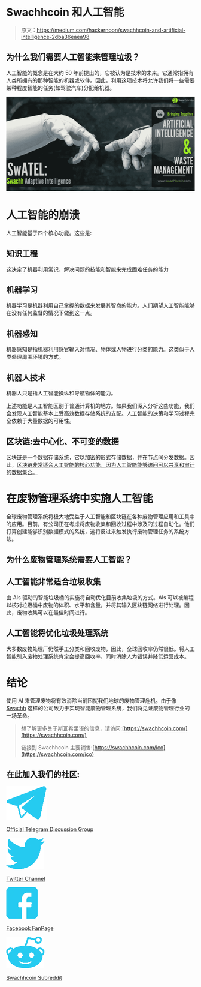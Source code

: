 # Swachhcoin 和人工智能

> 原文：<https://medium.com/hackernoon/swachhcoin-and-artificial-intelligence-2dba36eaea98>

## **为什么我们需要人工智能来管理垃圾？**

人工智能的概念是在大约 50 年前提出的，它被认为是技术的未来。它通常指拥有人类所拥有的那种智能的机器或软件。因此，利用这项技术将允许我们将一些需要某种程度智能的任务(如驾驶汽车)分配给机器。

![](img/fe6c31d8e9fcb6ef77286b77037651b0.png)

# **人工智能的崩溃**

人工智能基于四个核心功能。这些是:

## **知识工程**

这决定了机器利用常识、解决问题的技能和智能来完成困难任务的能力

## **机器学习**

机器学习是机器利用自己掌握的数据来发展其智商的能力。人们期望人工智能能够在没有任何监督的情况下做到这一点。

## **机器感知**

机器感知是指机器利用感官输入对情况、物体或人物进行分类的能力。这类似于人类处理周围环境的方式。

## **机器人技术**

机器人只是指人工智能操纵和导航物体的能力。

上述功能是人工智能区别于普通计算机的地方。如果我们深入分析这些功能，我们会发现人工智能基本上受高效数据存储系统的支配。人工智能的决策和学习过程完全依赖于大量数据的可用性。

## **区块链:去中心化、不可变的数据**

区块链是一个数据存储系统，它以加密的形式存储数据，并在节点间分发数据。因此，[区块链非常适合人工智能的核心功能，因为人工智能能够访问可以共享和审计的数据集合。](https://hackernoon.com/artificial-intelligence-blockchain-passive-income-forever-edad8c27844e)

# **在废物管理系统中实施人工智能**

全球废物管理系统将极大地受益于人工智能和区块链在各种废物管理应用和工具中的应用。目前，有公司正在考虑将废物收集和回收过程中涉及的过程自动化。他们打算创建能够识别数据模式的系统，这将反过来触发执行废物管理任务的系统方法。

## **为什么废物管理系统需要人工智能？**

## **人工智能非常适合垃圾收集**

由 AIs 驱动的智能垃圾桶的实施将自动优化目前收集垃圾的方式。AIs 可以被编程以核对垃圾桶中废物的体积、水平和含量，并将其输入区块链网络进行处理。因此，废物收集可以在最佳时间进行。

## **人工智能将优化垃圾处理系统**

大多数废物处理厂仍然手工分类和回收废物，因此，全球回收率仍然很低。将人工智能引入废物处理系统肯定会提高回收率，同时消除人为错误并降低运营成本。

# **结论**

使用 AI 来管理废物将有效消除当前困扰我们地球的废物管理危机。由于像 [Swachh](https://swachhcoin.com/) 这样的公司致力于实现智能废物管理系统，我们将见证废物管理行业的一场革命。

> 想了解更多关于斯瓦希里语的信息，请访问:[https://swachhcoin.com/](https://swachhcoin.com/)
> 
> 链接到 Swachhcoin 主要销售:[https://swachhcoin.com/ico](https://swachhcoin.com/ico)

## 在此加入我们的社区:

![](img/3ea2134f147de95a1745f8fdbc9bf85d.png)

[Official Telegram Discussion Group](https://t.me/swachhcoin)

![](img/c420f07ee9550d1849dd5892412d4aa9.png)

[Twitter Channel](https://twitter.com/@swachhcoin)

![](img/c77f09b1b93a7f31bdc6ddd669cd7c82.png)

[Facebook FanPage](https://www.facebook.com/swachhcoinofficial/)

![](img/553f06dfa1f3bbde2878cab67542a983.png)

[Swachhcoin Subreddit](https://www.reddit.com/r/swachhcoin/)